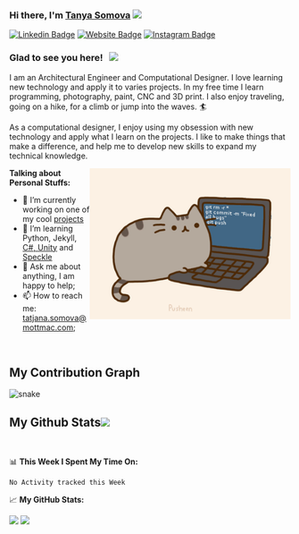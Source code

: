 ### Hi there, I'm <a href="https://gkassym.netlify.app" target="_blank">Tanya Somova</a> <img src="https://media.giphy.com/media/hvRJCLFzcasrR4ia7z/giphy.gif" width="25px">

[![Linkedin Badge](https://img.shields.io/badge/-LinkedIn-0e76a8?style=flat-square&logo=Linkedin&logoColor=white)](https://www.linkedin.com/in/tatjana-somova)
[![Website Badge](https://img.shields.io/badge/Website-3b5998?style=flat-square&logo=google-chrome&logoColor=white)](https://tatjanasomova.github.io/my_projects)
[![Instagram Badge](https://img.shields.io/badge/-Instagram-e4405f?style=flat-square&logo=Instagram&logoColor=white)](https://instagram.com/_tanya_somova)

### Glad to see you here! &nbsp; ![](https://visitor-badge.glitch.me/badge?page_id=tatjanasomova)

I am an Architectural Engineer and Computational Designer. I love learning new technology and apply it to varies projects. In my free time I learn programming, photography, paint, CNC and 3D print. I also enjoy traveling, going on a hike, for a climb or jump into the waves. 🏄

As a computational designer, I enjoy using my obsession with new technology and apply what I learn on the projects. I like to make things that make a difference, and help me to develop new skills to expand my technical knowledge. 

<img align="right" alt="GIF" src="images/coding_cat.gif?raw=true" height="270" />

**Talking about Personal Stuffs:**

- 🌱 I’m currently working on one of my cool [projects](https://tatjanasomova.github.io/my_projects)
- 🚀 I’m learning Python, Jekyll, [C#, Unity](https://learning.edx.org/course/course-v1:HarvardX+CS50G+Games/home) and [Speckle](https://www.youtube.com/embed/4hJwZo3p4_U)
- 💬 Ask me about anything, I am happy to help;
- 📫 How to reach me: tatjana.somova@mottmac.com;
</br>

<h2>
  My Contribution Graph 
</h2>
<p>
  <img src="https://github.com/tatjanasomova/tatjanasomova/raw/output/github-contribution-grid-snake.svg" alt="snake"></center>
</p>

<h2>
  My Github Stats<img src="https://media.giphy.com/media/VgCDAzcKvsR6OM0uWg/giphy.gif" width="50">
</h2>
</br>

📊 **This Week I Spent My Time On:**
<!--START_SECTION:waka-->
```text
No Activity tracked this Week
```
<!--END_SECTION:waka-->


📈 **My GitHub Stats:**

<p>
  <img height="180em" src="https://github-readme-stats.vercel.app/api?username=tatjanasomova&show_icons=true&hide_border=true&&count_private=true&include_all_commits=true" />
  <img height="180em" src="https://github-readme-stats.vercel.app/api/top-langs/?username=tatjanasomova&exclude_repo=van_design&show_icons=true&hide_border=true&layout=compact&langs_count=8"/>
</p>
